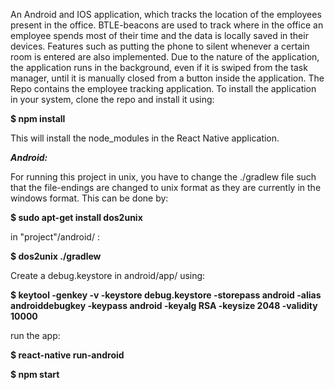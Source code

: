 An Android and IOS application, which tracks the location of the employees present in the office. BTLE-beacons are used to track where in the office an employee spends most of their time and the data is locally saved in their devices. Features such as putting the phone to silent whenever a certain room is entered are also implemented. Due to the nature of the application, the application runs in the background, even if it is swiped from the task manager, until it is manually closed from a button inside the application.
The Repo contains the employee tracking application.
To install the application in your system, clone the repo and install it using:

**$ npm install**

This will install the node_modules in the React Native application.

***Android:***

For running this project in unix, you have to change the ./gradlew file such
that the file-endings are changed to unix format as they are currently in the
windows format. This can be done by:

**$ sudo apt-get install dos2unix**

in "project"/android/ :

**$ dos2unix ./gradlew**

Create a debug.keystore in android/app/ using:

**$ keytool -genkey -v -keystore debug.keystore -storepass android -alias androiddebugkey -keypass android -keyalg RSA -keysize 2048 -validity 10000**

run the app:

**$ react-native run-android**

**$ npm start**


